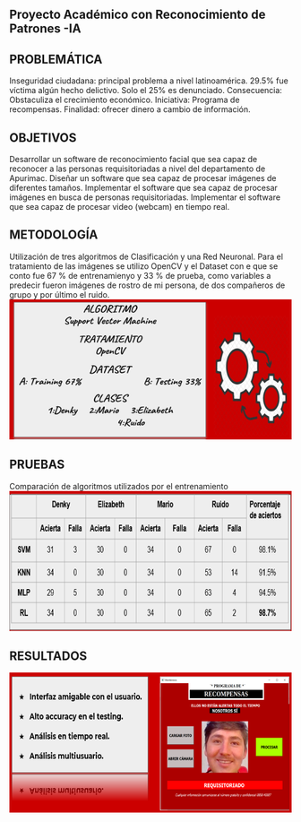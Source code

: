 ## Proyecto Académico con Reconocimiento de Patrones -IA ##
## PROBLEMÁTICA ## 
Inseguridad ciudadana: principal problema a nivel latinoamérica.
29.5% fue víctima algún hecho delictivo.
Solo el 25% es denunciado. 
Consecuencia: Obstaculiza el crecimiento económico.
Iniciativa: Programa de recompensas.
Finalidad: ofrecer dinero a cambio de información.

## OBJETIVOS ##
Desarrollar un software de reconocimiento facial que sea capaz de reconocer a las personas requisitoriadas a nivel del departamento de Apurimac.
Diseñar un software que sea capaz de procesar imágenes de diferentes tamaños.
Implementar el software que sea capaz de procesar imágenes en busca de personas requisitoriadas.
Implementar el software que sea capaz de procesar video (webcam) en tiempo real.

## METODOLOGÍA ##
Utilización de tres algoritmos de Clasificación y una Red Neuronal.
Para el tratamiento de las imágenes se utilizo OpenCV y el Dataset con e que se conto fue 67 % de entrenamienyo y 33 % de prueba, 
como variables a predecir fueron imágenes de rostro de mi persona, de dos compañeros de grupo y por último el ruido.
<img src="images/algoritmo.PNG" width="600" height="250" >

## PRUEBAS ##
Comparación de algoritmos utilizados por el entrenamiento
<img src="images/resultados.PNG" width="600" height="250">

## RESULTADOS ## 
<img src="images/resultados 2.PNG" width="600" height="250" >
